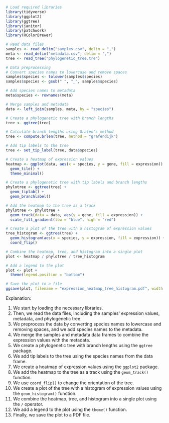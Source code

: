 ```r
# Load required libraries
library(tidyverse)
library(ggplot2)
library(ggtree)
library(janitor)
library(patchwork)
library(RColorBrewer)

# Read data files
samples <- read_delim("samples.csv", delim = ",")
meta <- read_delim("metadata.csv", delim = ",")
tree <- read_tree("phylogenetic_tree.tre")

# Data preprocessing
# Convert species names to lowercase and remove spaces
samples$species <- tolower(samples$species)
samples$species <- gsub(" ", "_", samples$species)

# Add species names to metadata
meta$species <- rownames(meta)

# Merge samples and metadata
data <- left_join(samples, meta, by = "species")

# Create a phylogenetic tree with branch lengths
tree <- ggtree(tree)

# Calculate branch lengths using Grafen's method
tree <- compute.brlen(tree, method = "grafendijk")

# Add tip labels to the tree
tree <- set_tip_label(tree, data$species)

# Create a heatmap of expression values
heatmap <- ggplot(data, aes(x = species, y = gene, fill = expression)) +
  geom_tile() +
  theme_minimal()

# Create a phylogenetic tree with tip labels and branch lengths
phylotree <- ggtree(tree) +
  geom_tiplab() +
  geom_branchlabel()

# Add the heatmap to the tree as a track
phylotree <- phylotree +
  geom_track(data = data, aes(y = gene, fill = expression)) +
  scale_fill_gradient(low = "blue", high = "red")

# Create a plot of the tree with a histogram of expression values
tree_histogram <- ggtree(tree) +
  geom_histogram(aes(x = species, y = expression, fill = expression)) +
  coord_flip()

# Combine the heatmap, tree, and histogram into a single plot
plot <- heatmap / phylotree / tree_histogram

# Add a legend to the plot
plot <- plot +
  theme(legend.position = "bottom")

# Save the plot to a file
ggsave(plot, filename = "expression_heatmap_tree_histogram.pdf", width = 10, height = 8)
```

Explanation:

1. We start by loading the necessary libraries.
2. Then, we read the data files, including the samples' expression values, metadata, and phylogenetic tree.
3. We preprocess the data by converting species names to lowercase and removing spaces, and we add species names to the metadata.
4. We merge the samples and metadata data frames to combine the expression values with the metadata.
5. We create a phylogenetic tree with branch lengths using the `ggtree` package.
6. We add tip labels to the tree using the species names from the data frame.
7. We create a heatmap of expression values using the `ggplot2` package.
8. We add the heatmap to the tree as a track using the `geom_track()` function.
9. We use `coord_flip()` to change the orientation of the tree.
10. We create a plot of the tree with a histogram of expression values using the `geom_histogram()` function.
11. We combine the heatmap, tree, and histogram into a single plot using the `/` operator.
12. We add a legend to the plot using the `theme()` function.
13. Finally, we save the plot to a PDF file.